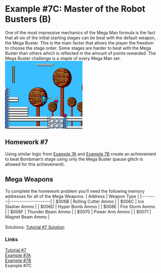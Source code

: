 # Example #7C: Master of the Robot Busters (B)
One of the most impressive mechanics of the Mega Man formula is the fact that all six of the initial starting stages can be beat with the default weapon, the Mega Buster.  This is the main factor that allows the player the freedom to choose the stage order.  Some stages are harder to beat with the Mega Buster than others which is reflected in the amount of points rewarded.  The Mega Buster challenge is a staple of every Mega Man set.
 ![Mega Man Mega Busting through Bomb Man’s stage](Mega_Man_Buster.png)<br>
## Homework #7
Using similar logic from [Example 7A](Example_7A.md) and [Example 7B](Example_7B.md) create an achievement to beat Bombman’s stage using only the Mega Buster (pause glitch is allowed for this achievement).
## Mega Weapons
To complete the homework problem you’ll need the following memory addresses for all of the Mega Weapons.
| Address | Weapon Type         |
|:-------:|---------------------|
| $006B   | Rolling Cutter Ammo |
| $006C   | Ice Slasher Ammo    |
| $006D   | Hyper Bomb Ammo     |
| $006E   | Fire Storm Ammo     |
| $006F   | Thunder Beam Ammo   |
| $0070   | Power Arm Ammo      |
| $0071   | Magnet Beam Ammo    |
<br>
<br>
Solutions: [Tutorial #7 Solution](./Solution/readme.md)<br>
### Links
[Tutorial #7](readme.md)<br>
[Example #7A](Example_7A.md)<br>
[Example #7B](Example_7B.md)<br>
Example #7C